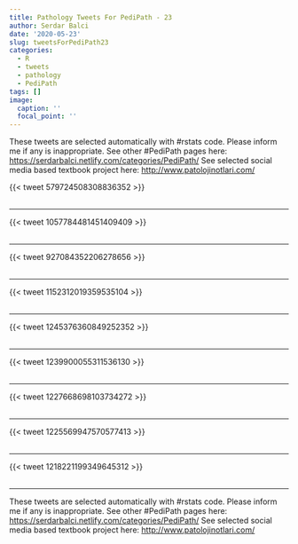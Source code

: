 ```yaml
---
title: Pathology Tweets For PediPath - 23
author: Serdar Balci
date: '2020-05-23'
slug: tweetsForPediPath23
categories:
  - R
  - tweets
  - pathology
  - PediPath
tags: []
image:
  caption: ''
  focal_point: ''
---
```



These tweets are selected automatically with #rstats code. Please inform me if any is inappropriate.
See other #PediPath pages here: https://serdarbalci.netlify.com/categories/PediPath/ 
See selected social media based textbook project here: http://www.patolojinotlari.com/

{{< tweet 579724508308836352 >}}
<br>
<br>
<hr>
{{< tweet 1057784481451409409 >}}
<br>
<br>
<hr>
{{< tweet 927084352206278656 >}}
<br>
<br>
<hr>
{{< tweet 1152312019359535104 >}}
<br>
<br>
<hr>
{{< tweet 1245376360849252352 >}}
<br>
<br>
<hr>
{{< tweet 1239900055311536130 >}}
<br>
<br>
<hr>
{{< tweet 1227668698103734272 >}}
<br>
<br>
<hr>
{{< tweet 1225569947570577413 >}}
<br>
<br>
<hr>
{{< tweet 1218221199349645312 >}}
<br>
<br>
<hr>


These tweets are selected automatically with #rstats code. Please inform me if any is inappropriate.
See other #PediPath pages here: https://serdarbalci.netlify.com/categories/PediPath/ 
See selected social media based textbook project here: http://www.patolojinotlari.com/
